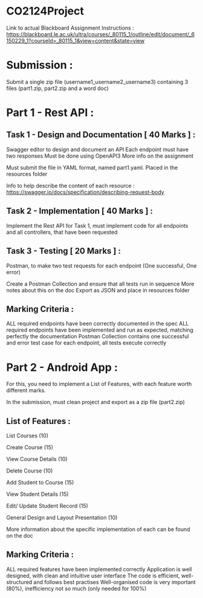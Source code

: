 # CO2124Project

Link to actual Blackboard Assignment Instructions : https://blackboard.le.ac.uk/ultra/courses/_80115_1/outline/edit/document/_6150229_1?courseId=_80115_1&view=content&state=view

# Submission : 

Submit a single zip file (username1_username2_username3) containing 3 files (part1.zip, part2.zip and a word doc)

# Part 1 - Rest API : 

## Task 1 - Design and Documentation [ 40 Marks ] : 

Swagger editor to design and document an API
Each endpoint must have two responses
Must be done using OpenAPI3
More info on the assignment

Must submit the file in YAML format, named part1.yaml. Placed in the resources folder

Info to help describe the content of each resource :  https://swagger.io/docs/specification/describing-request-body

## Task 2 - Implementation [ 40 Marks ] : 

Implement the Rest API for Task 1, must implement code for all endpoints and all controllers, that have been requested

## Task 3 - Testing [ 20 Marks ] : 

Postman, to make two test requests for each endpoint (One successful, One error)

Create a Postman Collection and ensure that all tests run in sequence
More notes about this on the doc
Export as JSON and place in resources folder

## Marking Criteria : 

ALL required endpoints have been correctly documented in the spec
ALL required endpoints have been implemented and run as expected, matching perfectly the documentation
Postman Collection contains one successful and error test case for each endpoint, all tests execute correctly



# Part 2 - Android App : 

For this, you need to implement a List of Features, with each feature worth different marks.

In the submission, must clean project and export as a zip file (part2.zip)

## List of Features : 

List Courses (10)

Create Course (15)

View Course Details (10)

Delete Course (10)

Add Student to Course (15)

View Student Details (15)

Edit/ Update Student Record (15)

General Design and Layout Presentation (10)

More information about the specific implementation of each can be found on the doc

## Marking Criteria : 

ALL required features have been implemented correctly
Application is well designed, with clean and intuitive user interface
The code is efficient, well-structured and follows best practises
Well-organised code is very important (80%), inefficiency not so much (only needed for 100%)